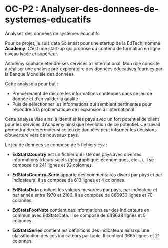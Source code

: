 # OC-P2 : Analyser-des-donnees-de-systemes-educatifs
Analysez des données de systèmes éducatifs

Pour ce projet, je suis data Scientist pour une startup de la EdTech, nommé **Academy**. C’est une start-up qui propose du contenu de formation en ligne niveau lycée et supérieur. 

Academy souhaite étendre ses services à l'international. Mon rôle consiste à réaliser une analyse pré-exploratoire des données éducatives fournies par la Banque Mondiale des données. 

Cette analyse a pour but :
- Premièrement de décrire les informations contenues dans ce jeu de donnée et d’en valider la qualité 
- Puis de sélectionner les informations qui semblent pertinentes pour répondre à la problématique de l’expansion à l’international

Cette analyse vise ainsi à identifier les pays avec un fort potentiel de client pour les services d’Academy ainsi que l’évolution de ce potentiel. Ce travail permettra de déterminer si ce jeu de données peut informer les décisions d’ouverture vers de nouveaux pays.

Le jeu de données se compose de 5 fichiers csv :
- **EdStatsCountry** est un fichier qui liste des pays avec diverses informations à leurs sujets (géographique, économiques, etc…). Il se compose de 241 lignes et 32 colonnes.

- **EdStatsCountry-Serie** apporte des commentaires divers par pays et par indicateurs. Il se compose de 613 lignes et 4 colonnes. 
 
- **EdStatsData** contient les valeurs mesurées par pays, par indicateur et par année entre 1970 et 2100. Il se compose de 886930 lignes et 70 colonnes.

- **EdStatsFootNote** contient des informations sur des indicateurs en commun avec EdStatsData. Il se compose de 643638 lignes et 5 colonnes.

- **EdStatsSeries** contient les définitions des indicateurs ainsi qu’une classification des ces indicateurs par topic. Il contient 3665 lignes et 21 colonnes.
